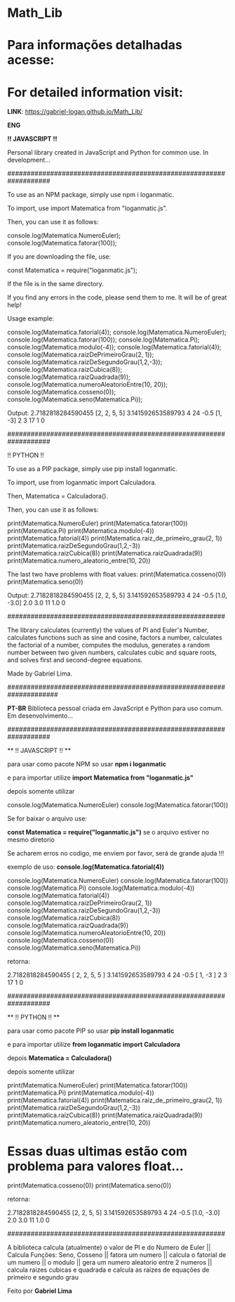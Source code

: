 # Math_Lib

# Para informações detalhadas acesse: 
# For detailed information visit:
**LINK**: https://gabriel-logan.github.io/Math_Lib/

**ENG**

**!! JAVASCRIPT !!**

Personal library created in JavaScript and Python for common use. In development...

###################################################################

To use as an NPM package, simply use npm i loganmatic.

To import, use import Matematica from "loganmatic.js".

Then, you can use it as follows:

console.log(Matematica.NumeroEuler);
console.log(Matematica.fatorar(100));

If you are downloading the file, use:

const Matematica = require("loganmatic.js");

If the file is in the same directory.

If you find any errors in the code, please send them to me. It will be of great help!

Usage example:

console.log(Matematica.fatorial(4));
console.log(Matematica.NumeroEuler);
console.log(Matematica.fatorar(100));
console.log(Matematica.Pi);
console.log(Matematica.modulo(-4));
console.log(Matematica.fatorial(4));
console.log(Matematica.raizDePrimeiroGrau(2, 1));
console.log(Matematica.raizDeSegundoGrau(1,2,-3));
console.log(Matematica.raizCubica(8));
console.log(Matematica.raizQuadrada(9));
console.log(Matematica.numeroAleatorioEntre(10, 20));
console.log(Matematica.cosseno(0));
console.log(Matematica.seno(Matematica.Pi));

Output:
2.7182818284590455
[2, 2, 5, 5]
3.141592653589793
4
24
-0.5
[1, -3]
2
3
17
1
0

###################################################################

!! PYTHON !!

To use as a PIP package, simply use pip install loganmatic.

To import, use from loganmatic import Calculadora.

Then, Matematica = Calculadora().

Then, you can use it as follows:

print(Matematica.NumeroEuler)
print(Matematica.fatorar(100))
print(Matematica.Pi)
print(Matematica.modulo(-4))
print(Matematica.fatorial(4))
print(Matematica.raiz_de_primeiro_grau(2, 1))
print(Matematica.raizDeSegundoGrau(1,2,-3))
print(Matematica.raizCubica(8))
print(Matematica.raizQuadrada(9))
print(Matematica.numero_aleatorio_entre(10, 20))

The last two have problems with float values:
print(Matematica.cosseno(0))
print(Matematica.seno(0))

Output:
2.7182818284590455
[2, 2, 5, 5]
3.141592653589793
4
24
-0.5
[1.0, -3.0]
2.0
3.0
11
1.0
0

########################################################

The library calculates (currently) the values of PI and Euler's Number, calculates functions such as sine and cosine, factors a number, calculates the factorial of a number, computes the modulus, generates a random number between two given numbers, calculates cubic and square roots, and solves first and second-degree equations.

Made by Gabriel Lima.


#####################################################################

**PT-BR**
Biblioteca pessoal criada em JavaScript e Python para uso comum. Em desenvolvimento... 

###################################################################

** !! JAVASCRIPT !! **

para usar como pacote NPM so usar **npm i loganmatic**

e para importar utilize **import Matematica from "loganmatic.js"**

depois somente utilizar 

console.log(Matematica.NumeroEuler) 
console.log(Matematica.fatorar(100))

Se for baixar o arquivo use: 

**const Matematica = require("loganmatic.js")** se o arquivo estiver no mesmo diretorio

Se acharem erros no codigo, me enviem por favor, será de grande ajuda !!!

exemplo de uso: **console.log(Matematica.fatorial(4))**

console.log(Matematica.NumeroEuler) 
console.log(Matematica.fatorar(100))
console.log(Matematica.Pi)
console.log(Matematica.modulo(-4))
console.log(Matematica.fatorial(4))
console.log(Matematica.raizDePrimeiroGrau(2, 1))
console.log(Matematica.raizDeSegundoGrau(1,2,-3))
console.log(Matematica.raizCubica(8))
console.log(Matematica.raizQuadrada(9))
console.log(Matematica.numeroAleatorioEntre(10, 20)) 
console.log(Matematica.cosseno(0))
console.log(Matematica.seno(Matematica.Pi))

retorna: 

2.7182818284590455
[ 2, 2, 5, 5 ]
3.141592653589793
4
24
-0.5
[ 1, -3 ]
2
3
17
1
0

###################################################################

** !! PYTHON !! **

para usar como pacote PIP so usar **pip install loganmatic**

e para importar utilize **from loganmatic import Calculadora**

depois **Matematica = Calculadora()**

depois somente utilizar 

print(Matematica.NumeroEuler)
print(Matematica.fatorar(100))
print(Matematica.Pi)
print(Matematica.modulo(-4))
print(Matematica.fatorial(4))
print(Matematica.raiz_de_primeiro_grau(2, 1))
print(Matematica.raizDeSegundoGrau(1,2,-3))
print(Matematica.raizCubica(8))
print(Matematica.raizQuadrada(9))
print(Matematica.numero_aleatorio_entre(10, 20))

# Essas duas ultimas estão com problema para valores float... 
print(Matematica.cosseno(0))
print(Matematica.seno(0))

retorna: 

2.7182818284590455
[2, 2, 5, 5]
3.141592653589793
4
24
-0.5
[1.0, -3.0]
2.0
3.0
11
1.0
0

########################################################

A biblioteca calcula (atualmente) o valor de PI e do Numero de Euler ||
Calcula Funções: Seno, Cosseno ||
fatora um numero || 
calcula o fatorial de um numero || 
o modulo || 
gera um numero aleatorio entre 2 numeros || 
calcula raizes cubicas e quadrada e calcula as raizes de equações de primeiro e segundo grau

Feito por **Gabriel Lima**
